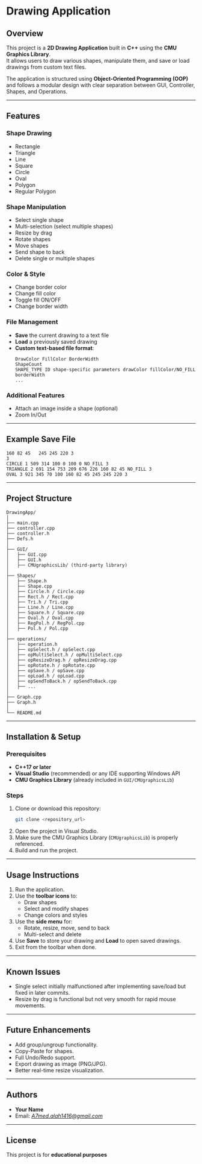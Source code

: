 # Drawing Application

## Overview
This project is a **2D Drawing Application** built in **C++** using the **CMU Graphics Library**.  
It allows users to draw various shapes, manipulate them, and save or load drawings from custom text files.

The application is structured using **Object-Oriented Programming (OOP)** and follows a modular design with clear separation between GUI, Controller, Shapes, and Operations.

---

## Features
### Shape Drawing
- Rectangle
- Triangle
- Line
- Square
- Circle
- Oval
- Polygon
- Regular Polygon

### Shape Manipulation
- Select single shape
- Multi-selection (select multiple shapes)
- Resize by drag
- Rotate shapes
- Move shapes
- Send shape to back
- Delete single or multiple shapes

### Color & Style
- Change border color
- Change fill color
- Toggle fill ON/OFF
- Change border width

### File Management
- **Save** the current drawing to a text file
- **Load** a previously saved drawing
- **Custom text-based file format**:
  ```
  DrawColor FillColor BorderWidth
  ShapeCount
  SHAPE_TYPE ID shape-specific parameters drawColor fillColor/NO_FILL borderWidth
  ...
  ```

### Additional Features
- Attach an image inside a shape (optional)
- Zoom In/Out

---

## Example Save File
```
160 82 45	245 245 220	3
3
CIRCLE 1 509 314 100 0 100 0 NO_FILL 3
TRIANGLE 2 691 154 753 209 676 226 160 82 45 NO_FILL 3
OVAL 3 921 345 70 100 160 82 45 245 245 220 3

```

---

## Project Structure
```
DrawingApp/
│
├── main.cpp
├── controller.cpp
├── controller.h
├── Defs.h
│
├── GUI/
│   ├── GUI.cpp
│   ├── GUI.h
│   ├── CMUgraphicsLib/ (third-party library)
│
├── Shapes/
│   ├── Shape.h
│   ├── Shape.cpp
│   ├── Circle.h / Circle.cpp
│   ├── Rect.h / Rect.cpp
│   ├── Tri.h / Tri.cpp
│   ├── Line.h / Line.cpp
│   ├── Square.h / Square.cpp
│   ├── Oval.h / Oval.cpp
│   ├── RegPol.h / RegPol.cpp
│   ├── Pol.h / Pol.cpp
│
├── operations/
│   ├── operation.h
│   ├── opSelect.h / opSelect.cpp
│   ├── opMultiSelect.h / opMultiSelect.cpp
│   ├── opResizeDrag.h / opResizeDrag.cpp
│   ├── opRotate.h / opRotate.cpp
│   ├── opSave.h / opSave.cpp
│   ├── opLoad.h / opLoad.cpp
│   ├── opSendToBack.h / opSendToBack.cpp
│   ├── ...
│
├── Graph.cpp
├── Graph.h
│
└── README.md
```

---

## Installation & Setup

### Prerequisites
- **C++17 or later**
- **Visual Studio** (recommended) or any IDE supporting Windows API
- **CMU Graphics Library** (already included in `GUI/CMUgraphicsLib`)

### Steps
1. Clone or download this repository:
   ```bash
   git clone <repository_url>
   ```
2. Open the project in Visual Studio.
3. Make sure the CMU Graphics Library (`CMUgraphicsLib`) is properly referenced.
4. Build and run the project.

---

## Usage Instructions
1. Run the application.
2. Use the **toolbar icons** to:
   - Draw shapes
   - Select and modify shapes
   - Change colors and styles
3. Use the **side menu** for:
   - Rotate, resize, move, send to back
   - Multi-select and delete
4. Use **Save** to store your drawing and **Load** to open saved drawings.
5. Exit from the toolbar when done.

---

## Known Issues
- Single select initially malfunctioned after implementing save/load but fixed in later commits.
- Resize by drag is functional but not very smooth for rapid mouse movements.

---

## Future Enhancements
- Add group/ungroup functionality.
- Copy-Paste for shapes.
- Full Undo/Redo support.
- Export drawing as image (PNG/JPG).
- Better real-time resize visualization.

---

## Authors
- **Your Name**
- Email: *A7med.alah1416@gmail.com*

---

## License
This project is for **educational purposes**
